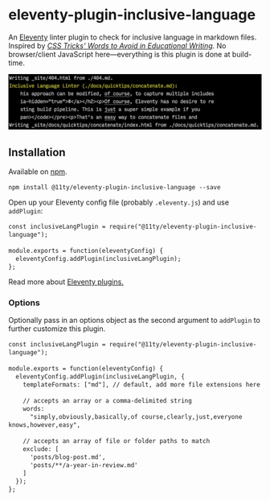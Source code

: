 # eleventy-plugin-inclusive-language

An [Eleventy](https://github.com/11ty/eleventy) linter plugin to check for inclusive language in markdown files. Inspired by [_CSS Tricks’ Words to Avoid in Educational Writing_](https://css-tricks.com/words-avoid-educational-writing/). No browser/client JavaScript here—everything is this plugin is done at build-time.

![Sample screenshot of eleventy-plugin-inclusive-language in action](./assets/sample-screenshot.png)

## Installation

Available on [npm](https://www.npmjs.com/package/@11ty/eleventy-plugin-inclusive-language).

```
npm install @11ty/eleventy-plugin-inclusive-language --save
```

Open up your Eleventy config file (probably `.eleventy.js`) and use `addPlugin`:

```
const inclusiveLangPlugin = require("@11ty/eleventy-plugin-inclusive-language");

module.exports = function(eleventyConfig) {
  eleventyConfig.addPlugin(inclusiveLangPlugin);
};
```

Read more about [Eleventy plugins.](https://www.11ty.io/docs/plugins/)

### Options

Optionally pass in an options object as the second argument to `addPlugin` to further customize this plugin.

```
const inclusiveLangPlugin = require("@11ty/eleventy-plugin-inclusive-language");

module.exports = function(eleventyConfig) {
  eleventyConfig.addPlugin(inclusiveLangPlugin, {
    templateFormats: ["md"], // default, add more file extensions here

    // accepts an array or a comma-delimited string
    words:
      "simply,obviously,basically,of course,clearly,just,everyone knows,however,easy",

    // accepts an array of file or folder paths to match
    exclude: [
      'posts/blog-post.md',
      'posts/**/a-year-in-review.md'
    ]
  });
};

```
